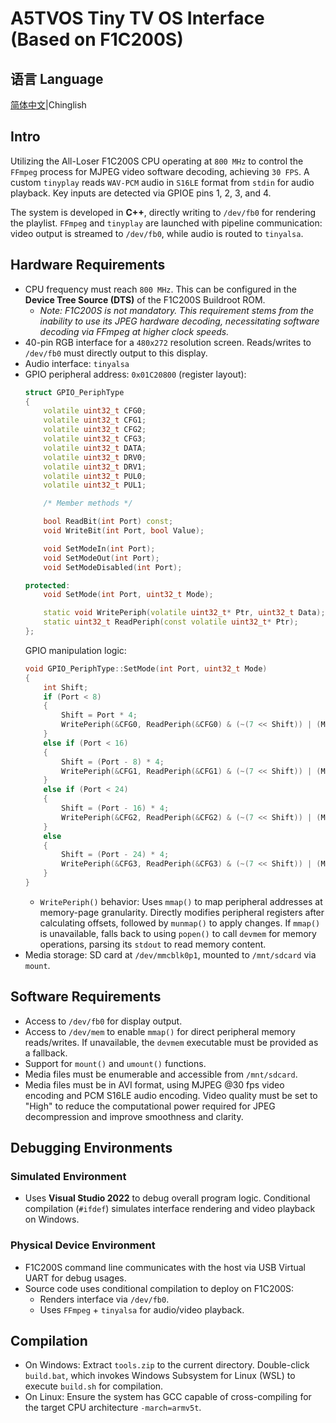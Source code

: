 # A5TVOS Tiny TV OS Interface (Based on F1C200S)

## 语言 Language

[简体中文](Readme-CN.md)|Chinglish

## Intro
Utilizing the All-Loser F1C200S CPU operating at `800 MHz` to control the `FFmpeg` process for MJPEG video software decoding, achieving `30 FPS`. A custom `tinyplay` reads `WAV-PCM` audio in `S16LE` format from `stdin` for audio playback. Key inputs are detected via GPIOE pins 1, 2, 3, and 4.

The system is developed in **C++**, directly writing to `/dev/fb0` for rendering the playlist. `FFmpeg` and `tinyplay` are launched with pipeline communication: video output is streamed to `/dev/fb0`, while audio is routed to `tinyalsa`.

## Hardware Requirements
* CPU frequency must reach `800 MHz`. This can be configured in the **Device Tree Source (DTS)** of the F1C200S Buildroot ROM.
	* *Note: F1C200S is not mandatory. This requirement stems from the inability to use its JPEG hardware decoding, necessitating software decoding via FFmpeg at higher clock speeds.*
* 40-pin RGB interface for a `480x272` resolution screen. Reads/writes to `/dev/fb0` must directly output to this display.
* Audio interface: `tinyalsa`
* GPIO peripheral address: `0x01C20800` (register layout):
	```cpp
	struct GPIO_PeriphType
	{
		volatile uint32_t CFG0;
		volatile uint32_t CFG1;
		volatile uint32_t CFG2;
		volatile uint32_t CFG3;
		volatile uint32_t DATA;
		volatile uint32_t DRV0;
		volatile uint32_t DRV1;
		volatile uint32_t PUL0;
		volatile uint32_t PUL1;

		/* Member methods */

		bool ReadBit(int Port) const;
		void WriteBit(int Port, bool Value);

		void SetModeIn(int Port);
		void SetModeOut(int Port);
		void SetModeDisabled(int Port);

	protected:
		void SetMode(int Port, uint32_t Mode);

		static void WritePeriph(volatile uint32_t* Ptr, uint32_t Data);
		static uint32_t ReadPeriph(const volatile uint32_t* Ptr);
	};
	```
	GPIO manipulation logic:
	```cpp
	void GPIO_PeriphType::SetMode(int Port, uint32_t Mode)
	{
		int Shift;
		if (Port < 8)
		{
			Shift = Port * 4;
			WritePeriph(&CFG0, ReadPeriph(&CFG0) & (~(7 << Shift)) | (Mode << Shift));
		}
		else if (Port < 16)
		{
			Shift = (Port - 8) * 4;
			WritePeriph(&CFG1, ReadPeriph(&CFG1) & (~(7 << Shift)) | (Mode << Shift));
		}
		else if (Port < 24)
		{
			Shift = (Port - 16) * 4;
			WritePeriph(&CFG2, ReadPeriph(&CFG2) & (~(7 << Shift)) | (Mode << Shift));
		}
		else 
		{
			Shift = (Port - 24) * 4;
			WritePeriph(&CFG3, ReadPeriph(&CFG3) & (~(7 << Shift)) | (Mode << Shift));
		}
	}
	```
	* `WritePeriph()` behavior: Uses `mmap()` to map peripheral addresses at memory-page granularity. Directly modifies peripheral registers after calculating offsets, followed by `munmap()` to apply changes. If `mmap()` is unavailable, falls back to using `popen()` to call `devmem` for memory operations, parsing its `stdout` to read memory content.
* Media storage: SD card at `/dev/mmcblk0p1`, mounted to `/mnt/sdcard` via `mount`.

## Software Requirements
* Access to `/dev/fb0` for display output.
* Access to `/dev/mem` to enable `mmap()` for direct peripheral memory reads/writes. If unavailable, the `devmem` executable must be provided as a fallback.
* Support for `mount()` and `umount()` functions.
* Media files must be enumerable and accessible from `/mnt/sdcard`.
* Media files must be in AVI format, using MJPEG @30 fps video encoding and PCM S16LE audio encoding. Video quality must be set to "High" to reduce the computational power required for JPEG decompression and improve smoothness and clarity.

## Debugging Environments

### Simulated Environment
* Uses **Visual Studio 2022** to debug overall program logic. Conditional compilation (`#ifdef`) simulates interface rendering and video playback on Windows.

### Physical Device Environment
* F1C200S command line communicates with the host via USB Virtual UART for debug usages.
* Source code uses conditional compilation to deploy on F1C200S:
	* Renders interface via `/dev/fb0`.
	* Uses `FFmpeg` + `tinyalsa` for audio/video playback.

## Compilation
* On Windows: Extract `tools.zip` to the current directory. Double-click `build.bat`, which invokes Windows Subsystem for Linux (WSL) to execute `build.sh` for compilation.
* On Linux: Ensure the system has GCC capable of cross-compiling for the target CPU architecture `-march=armv5t`.
